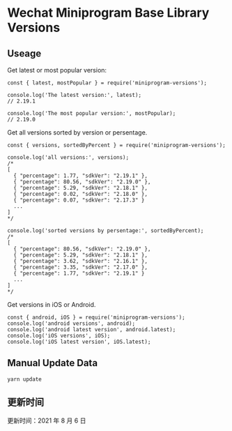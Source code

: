 
# Wechat Miniprogram Base Library Versions

## Useage

Get latest or most popular version:

```;
const { latest, mostPopular } = require('miniprogram-versions');

console.log('The latest version:', latest);
// 2.19.1

console.log('The most popular version:', mostPopular);
// 2.19.0

```

Get all versions sorted by version or persentage.

```
const { versions, sortedByPercent } = require('miniprogram-versions');

console.log('all versions:', versions);
/*
[
  { "percentage": 1.77, "sdkVer": "2.19.1" },
  { "percentage": 80.56, "sdkVer": "2.19.0" },
  { "percentage": 5.29, "sdkVer": "2.18.1" },
  { "percentage": 0.02, "sdkVer": "2.18.0" },
  { "percentage": 0.07, "sdkVer": "2.17.3" }
  ...
]
*/

console.log('sorted versions by persentage:', sortedByPercent);
/*
[
  { "percentage": 80.56, "sdkVer": "2.19.0" },
  { "percentage": 5.29, "sdkVer": "2.18.1" },
  { "percentage": 3.62, "sdkVer": "2.16.1" },
  { "percentage": 3.35, "sdkVer": "2.17.0" },
  { "percentage": 1.77, "sdkVer": "2.19.1" }
  ...
]
*/
```

Get versions in iOS or Android.

```
const { android, iOS } = require('miniprogram-versions');
console.log('android versions', android);
console.log('android latest version', android.latest);
console.log('iOS versions', iOS);
console.log('iOS latest version', iOS.latest);
```

## Manual Update Data

```
yarn update
```

## 更新时间

更新时间：2021 年 8 月 6 日
